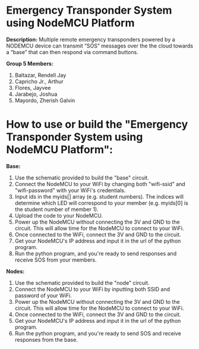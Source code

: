 # Emergency Transponder System using NodeMCU Platform

**Description:**
Multiple remote emergency transponders powered by a NODEMCU device can transmit “SOS” messages over the the cloud towards a “base” that can then respond via command buttons.

**Group 5 Members:**
1. Baltazar, Rendell Jay
2. Capricho Jr., Arthur
3. Flores, Jayvee
4. Jarabejo, Joshua
5. Mayordo, Zherish Galvin

# How to use or build the "Emergency Transponder System using NodeMCU Platform":

**Base:**
1. Use the schematic provided to build the "base" circuit.
2. Connect the NodeMCU to your WiFi by changing both "wifi-ssid" and "wifi-password" with your WiFi's credentials.
3. Input ids in the myids[] array (e.g. student numbers). The indices will determine which LED will correspond to your member (e.g. myids[0] is the student number of member 1). 
4. Upload the code to your NodeMCU.
5. Power up the NodeMCU without connecting the 3V and GND to the circuit. This will allow time for the NodeMCU to connect to your WiFi.
6. Once connected to the WiFi, connect the 3V and GND to the circuit.
7. Get your NodeMCU's IP address and input it in the url of the python program.
8. Run the python program, and you're ready to send responses and receive SOS from your members.

**Nodes:**
1. Use the schematic provided to build the "node" circuit.
2. Connect the NodeMCU to your WiFi by inputting both SSID and password of your WiFi.
3. Power up the NodeMCU without connecting the 3V and GND to the circuit. This will allow time for the NodeMCU to connect to your WiFi.
4. Once connected to the WiFi, connect the 3V and GND to the circuit.
5. Get your NodeMCU's IP address and input it in the url of the python program.
6. Run the python program, and you're ready to send SOS and receive responses from the base.
